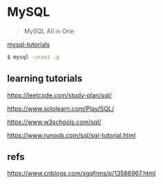 # MySQL

> MySQL All in One

[mysql-tutorials](./mysql-tutorials/mysql-commands.md)

```sh
$ mysql -uroot -p

```


## learning tutorials

<!-- https://github.com/xgqfrms/mysql -->

https://leetcode.com/study-plan/sql/

https://www.sololearn.com/Play/SQL/

https://www.w3schools.com/sql/

https://www.runoob.com/sql/sql-tutorial.html


## refs

https://www.cnblogs.com/xgqfrms/p/13586967.html

